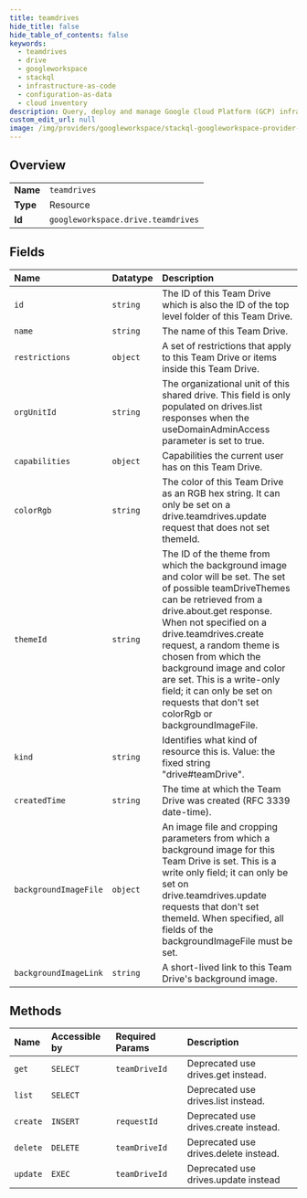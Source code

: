 ```yaml
---
title: teamdrives
hide_title: false
hide_table_of_contents: false
keywords:
  - teamdrives
  - drive
  - googleworkspace    
  - stackql
  - infrastructure-as-code
  - configuration-as-data
  - cloud inventory
description: Query, deploy and manage Google Cloud Platform (GCP) infrastructure and resources using SQL
custom_edit_url: null
image: /img/providers/googleworkspace/stackql-googleworkspace-provider-featured-image.png
---
```

  
    

## Overview
<table><tbody>
<tr><td><b>Name</b></td><td><code>teamdrives</code></td></tr>
<tr><td><b>Type</b></td><td>Resource</td></tr>
<tr><td><b>Id</b></td><td><code>googleworkspace.drive.teamdrives</code></td></tr>
</tbody></table>

## Fields
| Name | Datatype | Description |
|:-----|:---------|:------------|
| `id` | `string` | The ID of this Team Drive which is also the ID of the top level folder of this Team Drive. |
| `name` | `string` | The name of this Team Drive. |
| `restrictions` | `object` | A set of restrictions that apply to this Team Drive or items inside this Team Drive. |
| `orgUnitId` | `string` | The organizational unit of this shared drive. This field is only populated on drives.list responses when the useDomainAdminAccess parameter is set to true. |
| `capabilities` | `object` | Capabilities the current user has on this Team Drive. |
| `colorRgb` | `string` | The color of this Team Drive as an RGB hex string. It can only be set on a drive.teamdrives.update request that does not set themeId. |
| `themeId` | `string` | The ID of the theme from which the background image and color will be set. The set of possible teamDriveThemes can be retrieved from a drive.about.get response. When not specified on a drive.teamdrives.create request, a random theme is chosen from which the background image and color are set. This is a write-only field; it can only be set on requests that don't set colorRgb or backgroundImageFile. |
| `kind` | `string` | Identifies what kind of resource this is. Value: the fixed string "drive#teamDrive". |
| `createdTime` | `string` | The time at which the Team Drive was created (RFC 3339 date-time). |
| `backgroundImageFile` | `object` | An image file and cropping parameters from which a background image for this Team Drive is set. This is a write only field; it can only be set on drive.teamdrives.update requests that don't set themeId. When specified, all fields of the backgroundImageFile must be set. |
| `backgroundImageLink` | `string` | A short-lived link to this Team Drive's background image. |
## Methods
| Name | Accessible by | Required Params | Description |
|:-----|:--------------|:----------------|:------------|
| `get` | `SELECT` | `teamDriveId` | Deprecated use drives.get instead. |
| `list` | `SELECT` |  | Deprecated use drives.list instead. |
| `create` | `INSERT` | `requestId` | Deprecated use drives.create instead. |
| `delete` | `DELETE` | `teamDriveId` | Deprecated use drives.delete instead. |
| `update` | `EXEC` | `teamDriveId` | Deprecated use drives.update instead |
